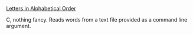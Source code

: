 [Letters in Alphabetical Order](https://www.reddit.com/r/dailyprogrammer/comments/3h9pde/20150817_challenge_228_easy_letters_in/)

C, nothing fancy. Reads words from a text file provided as a command line argument.
